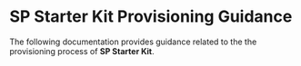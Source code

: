 # SP Starter Kit Provisioning Guidance

The following documentation provides guidance related to the the provisioning process of **SP Starter Kit**.

